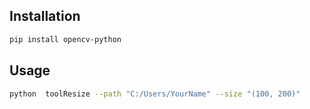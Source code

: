 ## Installation
```bash
pip install opencv-python
```

## Usage

```bash
python  toolResize --path "C:/Users/YourName" --size "(100, 200)"
```